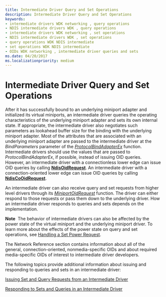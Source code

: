```yaml
---
title: Intermediate Driver Query and Set Operations
description: Intermediate Driver Query and Set Operations
keywords:
- intermediate drivers WDK networking , query operations
- NDIS intermediate drivers WDK , query operations
- intermediate drivers WDK networking , set operations
- NDIS intermediate drivers WDK , set operations
- query operations WDK NDIS intermediate
- set operations WDK NDIS intermediate
- OIDs WDK networking , intermediate driver queries and sets
ms.date: 04/20/2017
ms.localizationpriority: medium
---
```


# Intermediate Driver Query and Set Operations





After it has successfully bound to an underlying miniport adapter and initialized its virtual miniports, an intermediate driver queries the operating characteristics of the underlying miniport adapter and sets its own internal state. If appropriate, the intermediate driver also negotiates such parameters as lookahead buffer size for the binding with the underlying miniport adapter. Most of the attributes that are associated with an underlying miniport adapter are passed to the intermediate driver at the *BindParameters* parameter of the [*ProtocolBindAdapterEx*](/windows-hardware/drivers/ddi/ndis/nc-ndis-protocol_bind_adapter_ex) function. Intermediate drivers should use the values that are passed to *ProtocolBindAdapterEx*, if possible, instead of issuing OID queries. However, an intermediate driver with a connectionless lower edge can issue OID queries by calling [**NdisOidRequest**](/windows-hardware/drivers/ddi/ndis/nf-ndis-ndisoidrequest). An intermediate driver with a connection-oriented lower edge can issue OID queries by calling [**NdisCoOidRequest**](/windows-hardware/drivers/ddi/ndis/nf-ndis-ndiscooidrequest).

An intermediate driver can also receive query and set requests from higher level drivers through its [*MiniportOidRequest*](/windows-hardware/drivers/ddi/ndis/nc-ndis-miniport_oid_request) function. The driver can either respond to those requests or pass them down to the underlying driver. How an intermediate driver responds to queries and sets depends on the implementation.

**Note**  The behavior of intermediate drivers can also be affected by the power state of the virtual miniport and the underlying miniport driver. To learn more about the effects of the power state on query and set operations, see [Handling a Set Power Request](handling-a-set-power-request.md).

 

The Network Reference section contains information about all of the general, connection-oriented, nonmedia-specific OIDs and about required media-specific OIDs of interest to intermediate driver developers.

The following topics provide additional information about issuing and responding to queries and sets in an intermediate driver:

[Issuing Set and Query Requests from an Intermediate Driver](issuing-set-and-query-requests-from-an-intermediate-driver.md)

[Responding to Sets and Queries in an Intermediate Driver](responding-to-sets-and-queries-in-an-intermediate-driver.md)

 

